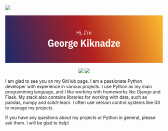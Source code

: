 ![](https://komarev.com/ghpvc/?username=GAKiknadze)

![# Hi, I'm George Kiknadze](./src/img/preview.png)

<p align="center">
   <img src="https://github-readme-stats.vercel.app/api?username=GAKiknadze&theme=algolia&show_icons=true&count_private=true&hide=contribs,prs&line_height=30&custom_title=My Stats" />
   <img src="https://github-readme-stats.vercel.app/api/top-langs/?username=GAKiknadze&layout=compact&theme=algolia&langs_count=6&hide=c" />
</p>

I am glad to see you on my GitHub page. I am a passionate Python developer with experience in various projects. I use Python as my main programming language, and I like working with frameworks like Django and Flask. My stack also contains libraries for working with data, such as pandas, numpy and scikit-learn. I often use version control systems like Git to manage my projects. 

If you have any questions about my projects or Python in general, please ask them. I will be glad to help!